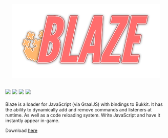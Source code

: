 <p align="center"><a href="#"><img src=https://raw.githubusercontent.com/SquaredHelix/Blaze/master/assets/logo.png width=460></a></p>

[![](https://img.shields.io/static/v1?label=minecraft%20version&message=1.17&color=informational)](#)
[![](https://img.shields.io/github/issues/SquaredHelix/Blaze)](https://github.com/SquaredHelix/VanillaPlus/issues)
[![](https://img.shields.io/github/downloads/SquaredHelix/Blaze/total)](https://github.com/SquaredHelix/VanillaPlus/releases)
[![](https://img.shields.io/github/downloads/SquaredHelix/Blaze/latest/total)](https://github.com/SquaredHelix/Blaze/releases)
-----
Blaze is a loader for JavaScript (via GraalJS) with bindings to Bukkit. It has the ability to dynamically add and remove commands and listeners at runtime. As well as a code reloading system. Write JavaScript and have it instantly appear in-game.

Download [here](https://github.com/SquaredHelix/Blaze/releases)
